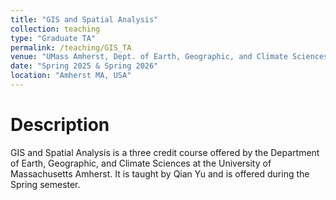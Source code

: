 ```yaml
---
title: "GIS and Spatial Analysis"
collection: teaching
type: "Graduate TA"
permalink: /teaching/GIS_TA
venue: "UMass Amherst, Dept. of Earth, Geographic, and Climate Sciences"
date: "Spring 2025 & Spring 2026"
location: "Amherst MA, USA"
---
```


Description
======

GIS and Spatial Analysis is a three credit course offered by the Department of Earth, Geographic, and Climate Sciences at the University of Massachusetts Amherst. It is taught by Qian Yu and is offered during the Spring semester.